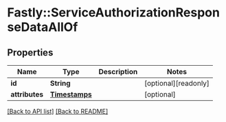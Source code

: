 # Fastly::ServiceAuthorizationResponseDataAllOf

## Properties

| Name | Type | Description | Notes |
| ---- | ---- | ----------- | ----- |
| **id** | **String** |  | [optional][readonly] |
| **attributes** | [**Timestamps**](Timestamps.md) |  | [optional] |

[[Back to API list]](../../README.md#endpoints) [[Back to README]](../../README.md)

